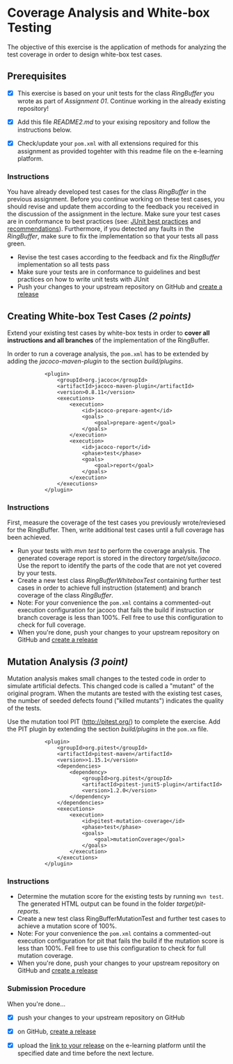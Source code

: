 # Coverage Analysis and White-box Testing

The objective of this exercise is the application of methods for analyzing the test coverage in order to design white-box test cases.  

## Prerequisites

- [x] This exercise is based on your unit tests for the class _RingBuffer_ you wrote as part of _Assignment 01_. Continue working in the already existing repository!
- [x] Add this file _README2.md_ to your exising repository and follow the instructions below.
- [x] Check/update your `pom.xml` with all extensions required for this assignment as provided togehter with this readme file on the e-learning platform.


### Instructions

You have already developed test cases for the class _RingBuffer_ in the previous assignment. Before you continue working on these test cases, you should revise and update them according to the feedback you received in the discussion of the assignment in the lecture. Make sure your test cases are in conformance to best practices (see: [JUnit best practices][JUnit best practices 2] and [recommendations][JUnit best practices 2]).
Furthermore, if you detected any faults in the _RingBuffer_, make sure to fix the implementation so that your tests all pass green.

- Revise the test cases according to the feedback and fix the _RingBuffer_ implementation so all tests pass
- Make sure your tests are in conformance to guidelines and best practices on how to write unit tests with JUnit
- Push your changes to your upstream repository on GitHub and [create a release][GitHub creating releases]


## Creating White-box Test Cases _(2 points)_

Extend your existing test cases by white-box tests in order to **cover all instructions and all branches** of the implementation of the RingBuffer. 

In order to run a coverage analysis, the `pom.xml` has to be extended by adding the _jacoco-maven-plugin_ to the section 
_build/plugins_. 

```
			<plugin>
				<groupId>org.jacoco</groupId>
				<artifactId>jacoco-maven-plugin</artifactId>
				<version>0.8.11</version>
				<executions>
					<execution>
						<id>jacoco-prepare-agent</id>
						<goals>
							<goal>prepare-agent</goal>
						</goals>
					</execution>
					<execution>
						<id>jacoco-report</id>
						<phase>test</phase>
						<goals>
							<goal>report</goal>
						</goals>
					</execution>				
				</executions>
			</plugin>
```


### Instructions

First, measure the coverage of the test cases you previously wrote/reviesed for the RingBuffer. Then, write additional test cases until a full coverage has been achieved. 

- Run your tests with _mvn test_ to perform the coverage analysis. The generated coverage report is stored in the directory _target/site/jacoco_. Use the report to identify the parts of the code that are not yet covered by your tests.
- Create a new test class _RingBufferWhiteboxTest_ containing further test cases in order to achieve full instruction (statement) and branch coverage of the class _RingBuffer_. 
- Note: For your convenience the `pom.xml` contains a commented-out execution configuration for jacoco that fails the build if instruction or branch coverage is less than 100%. Fell free to use this configuration to check for full coverage.
- When you're done, push your changes to your upstream repository on GitHub and [create a release][GitHub creating releases] 


## Mutation Analysis _(3 point)_

Mutation analysis makes small changes to the tested code in order to simulate artificial defects. This changed code is called a "mutant" of the original program. When the mutants are tested with the existing test cases, the number of seeded defects found ("killed mutants") indicates the quality of the tests. 

Use the mutation tool PIT (http://pitest.org/) to complete the exercise. Add the PIT plugin by extending the section 
_build/plugins_ in the `pom.xm` file. 

```
			<plugin>
				<groupId>org.pitest</groupId>
				<artifactId>pitest-maven</artifactId>
				<version>>1.15.1</version>
				<dependencies>
					<dependency>
						<groupId>org.pitest</groupId>
						<artifactId>pitest-junit5-plugin</artifactId>
						<version>1.2.0</version>
					</dependency>
				</dependencies>
				<executions>
					<execution>
						<id>pitest-mutation-coverage</id>
						<phase>test</phase>
						<goals>
							<goal>mutationCoverage</goal>
						</goals>					
					</execution>
				</executions>
			</plugin>
```

### Instructions

- Determine the mutation score for the existing tests by running `mvn test`. The generated HTML output can be found in the folder _target/pit-reports_. 
- Create a new test class RingBufferMutationTest and further test cases to achieve a mutation score of 100%.
- Note: For your convenience the `pom.xml` contains a commented-out execution configuration for pit that fails the build if the mutation score is less than 100%. Fell free to use this configuration to check for full mutation coverage.
- When you're done, push your changes to your upstream repository on GitHub and [create a release][GitHub creating releases] 


### Submission Procedure

When you're done...

- [x] push your changes to your upstream repository on GitHub
- [x] on GitHub, [create a release][GitHub creating releases] 
- [x] upload the [link to your release][GitHub linking to releases] on the e-learning platform until the specified date and time before the next lecture.


[GitHub creating releases]: https://help.github.com/articles/creating-releases/
[GitHub linking to releases]: https://help.github.com/articles/linking-to-releases/

[JUnit best practices 1]: https://www.baeldung.com/java-unit-testing-best-practices
[JUnit best practices 2]: https://phauer.com/2019/modern-best-practices-testing-java/